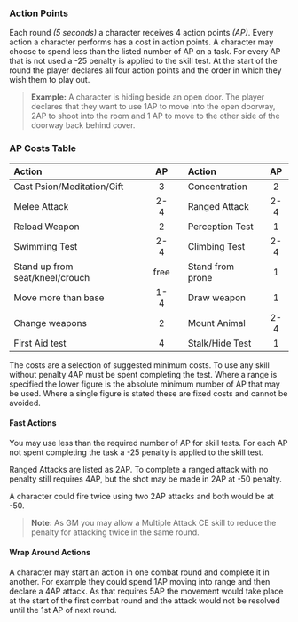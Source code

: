 ### Action Points

Each round *(5 seconds)* a character receives 4 action points *(AP)*. 
Every action a character performs has a cost in action points. 
A character may choose to spend less than the listed number of AP on a task. 
For every AP that is not used a -25 penalty is applied to the skill test. 
At the start of the round the player declares all four action points and 
the order in which they wish them to play out. 

> **Example:** A character is hiding beside an open door. The player declares 
> that they want to use 1AP to move into the open doorway, 2AP to shoot into 
> the room and 1 AP to move to the other side of the doorway back behind cover.

### AP Costs Table

|Action |AP| |Action |AP|
|:---------------|:------:|----|:---------------|:------:|
|Cast Psion/Meditation/Gift|3| |Concentration|2|
|Melee Attack|2-4| |Ranged Attack|2-4|
|Reload Weapon|2| |Perception Test|1|
|Swimming Test|2-4| |Climbing Test|2-4|
|Stand up from seat/kneel/crouch|free| |Stand from prone|1|
|Move more than base|1-4| |Draw weapon|1|
|Change weapons|2| |Mount Animal|2-4|
|First Aid test|4| |Stalk/Hide Test|1|

The costs are a selection of suggested minimum costs. 
To use any skill without penalty 4AP must be spent completing the test. 
Where a range is specified the lower figure is the absolute minimum number 
of AP that may be used. 
Where a single figure is stated these are fixed costs and cannot be avoided.

#### Fast Actions

You may use less than the required number of AP for skill tests. 
For each AP not spent completing the task a -25 penalty is applied to the skill test.

Ranged Attacks are listed as 2AP. 
To complete a ranged attack with no penalty still requires 4AP, 
but the shot may be made in 2AP at -50 penalty. 

A character could fire twice using two 2AP attacks and both would be at -50.

> **Note:** As GM you may allow a Multiple Attack CE skill to reduce the 
> penalty for attacking twice in the same round.

#### Wrap Around Actions

A character may start an action in one combat round and complete it in another. 
For example they could spend 1AP moving into range and then declare a 4AP attack. 
As that requires 5AP the movement would take place at the start of the first 
combat round and the attack would not be resolved until the 1st AP of next round.
